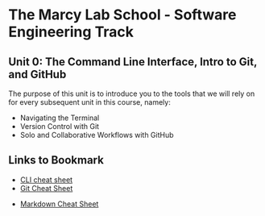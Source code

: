 # The Marcy Lab School - Software Engineering Track
## Unit 0: The Command Line Interface, Intro to Git, and GitHub

The purpose of this unit is to introduce you to the tools that we will rely on for every subsequent unit in this course, namely:
* Navigating the Terminal
* Version Control with Git
* Solo and Collaborative Workflows with GitHub

## Links to Bookmark
- [CLI cheat sheet](https://www.git-tower.com/blog/command-line-cheat-sheet/)
- [Git Cheat Sheet](https://education.github.com/git-cheat-sheet-education.pdf)
* [Markdown Cheat Sheet](https://www.markdownguide.org/cheat-sheet)
